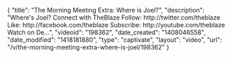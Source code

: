 {
    "title": "The Morning Meeting Extra: Where is Joel?",
    "description": "Where's Joel? Connect with TheBlaze Follow: http:\/\/twitter.com\/theblaze Like: http:\/\/facebook.com\/theblaze Subscribe: http:\/\/youtube.com\/theblaze Watch on De...",
    "videoid": "198362",
    "date_created": "1408046558",
    "date_modified": "1418181880",
    "type": "captivate",
    "layout": "video",
    "url": "\/v\/the-morning-meeting-extra-where-is-joel\/198362"
}